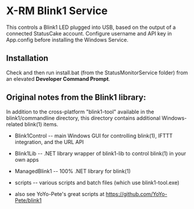 X-RM Blink1 Service
=============

This controls a Blink1 LED plugged into USB, based on the output of a connected StatusCake account.
Configure username and API key in App.config before installing the Windows Service.

## Installation

Check and then run install.bat (from the StatusMonitorService folder) from an elevated **Developer Command Prompt**.





## Original notes from the Blink1 library:


In addition to the cross-platform "blink1-tool" available in the blink1/commandline directory, 
this directory contains additional Windows-related blink(1) items.


- Blink1Control -- main Windows GUI for controlling blink(1), IFTTT integration, and the URL API

- Blink1Lib -- .NET library wrapper of blink1-lib to control blink(1) in your own apps

- ManagedBlink1 -- 100% .NET library for blink(1)

- scripts -- various scripts and batch files (which use blink1-tool.exe)

- also see YoYo-Pete's great scripts at https://github.com/YoYo-Pete/blink1


